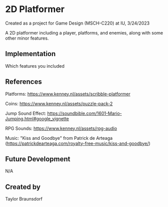 # 2D Platformer

Created as a project for Game Design (MSCH-C220) at IU, 3/24/2023

A 2D platformer including a player, platforms, and enemies, along with some other minor features. 

## Implementation
Which features you included

## References
Platforms: https://www.kenney.nl/assets/scribble-platformer

Coins: https://www.kenney.nl/assets/puzzle-pack-2

Jump Sound Effect: https://soundbible.com/1601-Mario-Jumping.html#google_vignette

RPG Sounds: https://www.kenney.nl/assets/rpg-audio

Music: "Kiss and Goodbye" from Patrick de Arteaga (https://patrickdearteaga.com/royalty-free-music/kiss-and-goodbye/)

## Future Development
N/A

## Created by
Taylor Braunsdorf
